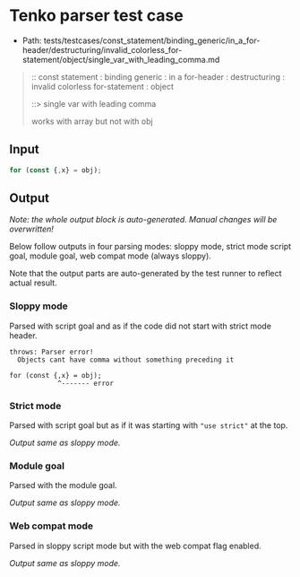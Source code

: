 # Tenko parser test case

- Path: tests/testcases/const_statement/binding_generic/in_a_for-header/destructuring/invalid_colorless_for-statement/object/single_var_with_leading_comma.md

> :: const statement : binding generic : in a for-header : destructuring : invalid colorless for-statement : object
>
> ::> single var with leading comma
>
> works with array but not with obj

## Input

`````js
for (const {,x} = obj);
`````

## Output

_Note: the whole output block is auto-generated. Manual changes will be overwritten!_

Below follow outputs in four parsing modes: sloppy mode, strict mode script goal, module goal, web compat mode (always sloppy).

Note that the output parts are auto-generated by the test runner to reflect actual result.

### Sloppy mode

Parsed with script goal and as if the code did not start with strict mode header.

`````
throws: Parser error!
  Objects cant have comma without something preceding it

for (const {,x} = obj);
            ^------- error
`````

### Strict mode

Parsed with script goal but as if it was starting with `"use strict"` at the top.

_Output same as sloppy mode._

### Module goal

Parsed with the module goal.

_Output same as sloppy mode._

### Web compat mode

Parsed in sloppy script mode but with the web compat flag enabled.

_Output same as sloppy mode._
